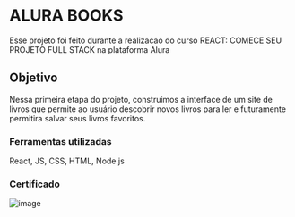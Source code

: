 # ALURA BOOKS

Esse projeto foi feito durante a realizacao do curso REACT: COMECE SEU PROJETO FULL STACK na plataforma Alura

## Objetivo

Nessa primeira etapa do projeto, construimos a interface de um site de livros que permite ao usuário descobrir novos livros para ler e futuramente permitira salvar seus livros favoritos.

### Ferramentas utilizadas

React, JS, CSS, HTML, Node.js

### Certificado

![image](https://github.com/qwer-julia/alura-books/assets/79732591/84859d87-b24e-4a7a-a381-83b8edad621c)
